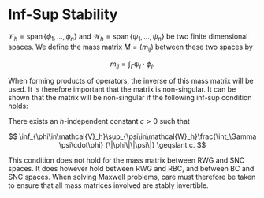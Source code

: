 Inf-Sup Stability
=================

$\mathcal{V}_h=\operatorname{span}\{\phi_1,...,\phi_n\}$
and
$\mathcal{W}_h=\operatorname{span}\{\psi_1,...,\psi_n\}$
be two finite dimensional spaces. We define the mass matrix
$M=(m_{ij})$
between these two spaces by

$$
m_{ij}=\int_\Gamma \psi_j\cdot\phi_i.
$$

When forming products of operators, the inverse of this mass matrix will be used. It is therefore
important that the matrix is non-singular. It can be shown that the matrix will be non-singular
if the following inf-sup condition holds:

There exists an $h$-independent constant $c>0$ such that

$$
\inf_{\phi\in\mathcal{V}_h}\sup_{\psi\in\mathcal{W}_h}\frac{\int_\Gamma \psi\cdot\phi}
{\|\phi\|\|\psi\|}
\geqslant c.
$$

This condition does not hold for the mass matrix between RWG and SNC spaces. It does however
hold between RWG and RBC, and between BC and SNC spaces. When solving Maxwell problems, care
must therefore be taken to ensure that all mass matrices involved are stably invertible.
